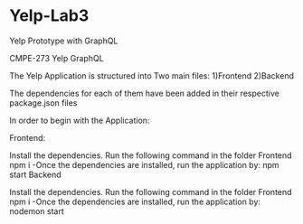 # Yelp-Lab3
Yelp Prototype with GraphQL

CMPE-273 Yelp GraphQL

The Yelp Application is structured into Two main files: 1)Frontend 2)Backend

The dependencies for each of them have been added in their respective package.json files

In order to begin with the Application:

Frontend:

Install the dependencies. Run the following command in the folder Frontend npm i -Once the dependencies are installed, run the application by: npm start
Backend

Install the dependencies. Run the following command in the folder Frontend npm i -Once the dependencies are installed, run the application by: nodemon start
